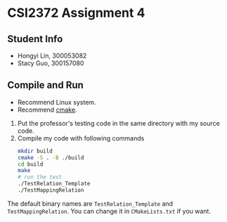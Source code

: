 # CSI2372 Assignment 4

## Student Info
* Hongyi Lin, 300053082
* Stacy Guo, 300157080

## Compile and Run

* Recommend Linux system.
* Recommend [cmake](https://cmake.org).


1. Put the professor's testing code in the same directory with my source code.
2. Compile my code with following commands
    ```bash
    mkdir build
    cmake -S . -B ./build
    cd build
    make
    # run the test
    ./TestRelation_Template
    ./TestMappingRelation
    ```

The default binary names are `TestRelation_Template` and `TestMappingRelation`. You can change it in `CMakeLists.txt` if you want.
